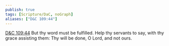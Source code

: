 ```yaml
---
publish: true
tags: [Scripture/DaC, noGraph]
aliases: ["D&C 109:44"]
---
```

[D&C 109:44](https://churchofjesuschrist.org/study/scriptures/dc-testament/dc/109?lang=eng&id=p44#p44) But thy word must be fulfilled. Help thy servants to say, with thy grace assisting them: Thy will be done, O Lord, and not ours.
